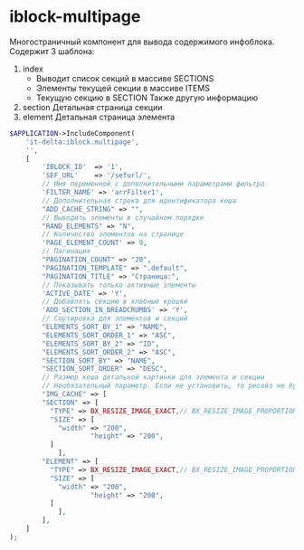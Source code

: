 # iblock-multipage
Многостраничный компонент для вывода содержимого инфоблока.
Содержит 3 шаблона:
1. index
	- Выводит список секций в массиве SECTIONS
	- Элементы текущей секции в массиве ITEMS
	- Текущую секцию в SECTION
Также другую информацию
2. section
	Детальная страница секции
3. element
	Детальная страница элемента

```php
$APPLICATION->IncludeComponent(
	'it-delta:iblock.multipage',
	'',
	[
		'IBLOCK_ID'  => '1',
		'SEF_URL'    => '/sefurl/',
		// Имя переменной с дополнительными параметрами фильтра
		'FILTER_NAME' => 'arrFilter1',
		// Дополнительная строка для идентификатора кеша
		"ADD_CACHE_STRING" => "",
		// Выводить элементы в случайном порядке
		"RAND_ELEMENTS" => "N",
		// Количество элементов на странице
		'PAGE_ELEMENT_COUNT' => 9,
		// Пагинация
		"PAGINATION_COUNT" => "20",
		"PAGINATION_TEMPLATE" => ".default",
		"PAGINATION_TITLE" => "Страница:",
		// Показывать только активные элементы
		'ACTIVE_DATE' => 'Y',
		// Добавлять секцию в хлебные крошки
		'ADD_SECTION_IN_BREADCRUMBS' => 'Y',
		// Сортировка для элементов и секций
		"ELEMENTS_SORT_BY_1" => "NAME",
		"ELEMENTS_SORT_ORDER_1" => "ASC",
		"ELEMENTS_SORT_BY_2" => "ID",
		"ELEMENTS_SORT_ORDER_2" => "ASC",
		"SECTION_SORT_BY" => "NAME",
		"SECTION_SORT_ORDER" => "DESC",
		// Размер кеша детальной картинки для элемента и секции
		// Необязательный параметр. Если не установить, то ресайз не будет генерироваться
		"IMG_CACHE" => [
        "SECTION" => [
          "TYPE" => BX_RESIZE_IMAGE_EXACT,// BX_RESIZE_IMAGE_PROPORTIONAL, BX_RESIZE_IMAGE_PROPORTIONAL_ALT
          "SIZE" => [
            "width" => "200",
    				"height" => "200",
          ]
  			],
        "ELEMENT" => [
          "TYPE" => BX_RESIZE_IMAGE_EXACT,// BX_RESIZE_IMAGE_PROPORTIONAL, BX_RESIZE_IMAGE_PROPORTIONAL_ALT
          "SIZE" => [
            "width" => "200",
    				"height" => "200",
          ]
  			],
		],
	]
);
```
